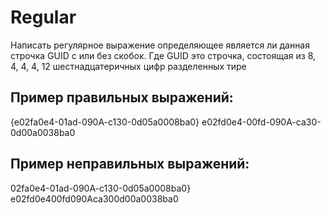 # Regular
Написать регулярное выражение определяющее является ли данная строчка GUID с или без скобок. Где GUID это строчка, состоящая из 8, 4, 4, 4, 12 шестнадцатеричных цифр разделенных тире

## Пример правильных выражений:
{e02fa0e4-01ad-090A-c130-0d05a0008ba0}
e02fd0e4-00fd-090A-ca30-0d00a0038ba0
## Пример неправильных выражений:
02fa0e4-01ad-090A-c130-0d05a0008ba0}
e02fd0e400fd090Aca300d00a0038ba0
